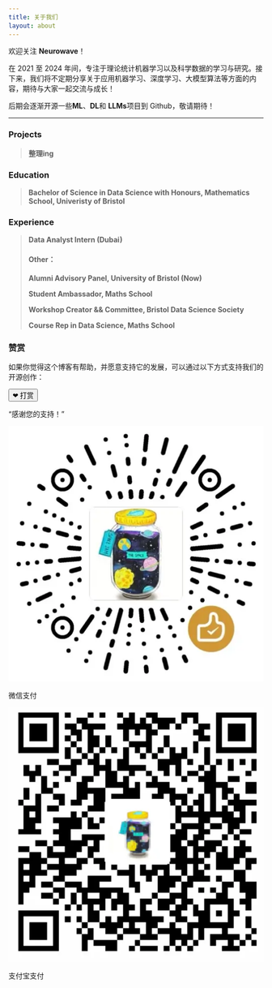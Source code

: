 ```yaml
---
title: 关于我们
layout: about
---
```


欢迎关注 **Neurowave**！

在 2021 至 2024 年间，专注于理论统计机器学习以及科学数据的学习与研究。接下来，我们将不定期分享关于应用机器学习、深度学习、大模型算法等方面的内容，期待与大家一起交流与成长！

后期会逐渐开源一些**ML**、**DL**和 **LLMs**项目到 Github，敬请期待！

--- 
### Projects

>**整理ing**
>

>



### Education

>**Bachelor of Science in Data Science with Honours, Mathematics School, Univeristy of Bristol**  


### Experience

>**Data Analyst Intern (Dubai)**
>
>#### Other：
>
>**Alumni Advisory Panel, University of Bristol (Now)**
>
>**Student Ambassador, Maths School**
>
>**Workshop Creator && Committee, Bristol Data Science Society** 
>
>**Course Rep in Data Science, Maths School**   
>

 


### 赞赏

如果你觉得这个博客有帮助，并愿意支持它的发展，可以通过以下方式支持我们的开源创作：
<!-- 添加打赏模块 -->
<div class="reward-container">
  <button id="rewardBtn" class="reward-btn">❤ 打赏</button>
  <p class="tea">“感谢您的支持！”</p>
  <div id="rewardImgContainer" class="reward-img-container">
    <div class="singleImgContainer">
      <img id="wechatImg" class="reward-img" src="/img/wechatpay.webp" alt="微信二维码">
      <p class="wechatPay">微信支付</p>
    </div>
    <div class="singleImgContainer">
      <img id="alipayImg" class="reward-img" src="/img/alipay.webp" alt="支付宝二维码">
      <p class="aliPay">支付宝支付</p>
    </div>
  </div>
</div>
